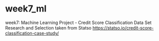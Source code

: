 # week7_ml
week7: Machine Learning Project - Credit Score Classification
Data Set Research and Selection
taken from Statso https://statso.io/credit-score-classification-case-study/
